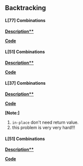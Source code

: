## Backtracking

#### L[77] Combinations

**[Description**](https://leetcode.com/problems/combinations/)**

**[Code](./77.combinations.py)**


#### L[51] Combinations
**[Description**](https://leetcode.com/problems/n-queens/)**

**[Code](./51.n-queens.py)**


#### L[37] Combinations
**[Description**](https://leetcode.com/problems/sudoku-solver/)**

**[Code](./37.sudoku-solver.py)**

**[Note:]**
1. `in-place` don't need return value.
2. this problem is very very hard!!!


#### L[51] Combinations
**[Description**]()**

**[Code]()**